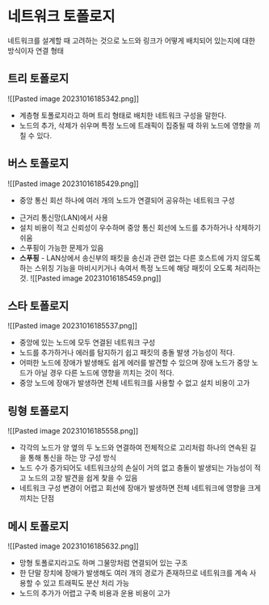 # 네트워크 토폴로지
네트워크를 설계할 때 고려하는 것으로 노드와 링크가 어떻게 배치되어 있는지에 대한 방식이자 연결 형태

## 트리 토폴로지
![[Pasted image 20231016185342.png]]
* 계층형 토폴로지라고 하며 트리 형태로 배치한 네트워크 구성을 말한다.
* 노드의 추가, 삭제가 쉬우며 특정 노드에 트래픽이 집중될 때 하위 노드에 영향을 끼칠 수 있다.

## 버스 토폴로지
![[Pasted image 20231016185429.png]]
* 중앙 통신 회선 하나에 여러 개의 노드가 연결되어 공유하는 네트워크 구성
- 근거리 통신망(LAN)에서 사용
- 설치 비용이 적고 신뢰성이 우수하며 중앙 통신 회선에 노드를 추가하거나 삭제하기 쉬움
- 스푸핑이 가능한 문제가 있음 
- **스푸핑** - LAN상에서 송신부의 패킷을 송신과 관련 없는 다른 호스트에 가지 않도록 하는 스위칭 기능을 마비시키거나 속여서 특정 노드에 해당 패킷이 오도록 처리하는 것.
![[Pasted image 20231016185459.png]]

## 스타 토폴로지
![[Pasted image 20231016185537.png]]
- 중앙에 있는 노드에 모두 연결된 네트워크 구성
- 노드를 추가하거나 에러를 탐지하기 쉽고 패킷의 충돌 발생 가능성이 적다.
- 어떠한 노드에 장애가 발생해도 쉽게 에러를 발견할 수 있으며 장애 노드가 중앙 노드가 아닐 경우 다른 노드에 영향을 끼치는 것이 적다.
- 중앙 노드에 장애가 발생하면 전체 네트워크를 사용할 수 없고 설치 비용이 고가

## 링형 토폴로지
![[Pasted image 20231016185558.png]]
- 각각의 노드가 양 옆의 두 노드와 연결하여 전체적으로 고리처럼 하나의 연속된 길을 통해 통신을 하는 망 구성 방식
- 노드 수가 증가되어도 네트워크상의 손실이 거의 없고 충돌이 발생되는 가능성이 적고 노드의 고장 발견을 쉽게 찾을 수 있음
- 네트워크 구성 변경이 어렵고 회선에 장애가 발생하면 전체 네트워크에 영향을 크게 끼치는 단점

## 메시 토폴로지
![[Pasted image 20231016185632.png]]
- 망형 토폴로지라고도 하며 그물망처럼 연결되어 있는 구조
- 한 단말 장치에 장애가 발생해도 여러 개의 경로가 존재하므로 네트워크를 계속 사용할 수 있고 트래픽도 분산 처리 가능
- 노드의 추가가 어렵고 구축 비용과 운용 비용이 고가